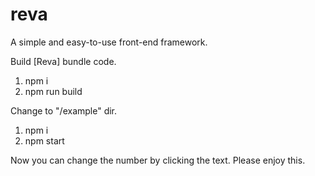 # reva
A simple and easy-to-use front-end framework.

Build [Reva] bundle code.
1. npm i
2. npm run build

Change to "/example" dir.
1. npm i
2. npm start

Now you can change the number by clicking the text.
Please enjoy this.
